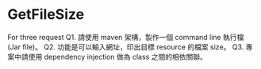 # GetFileSize

For three request
Q1. 請使用 maven 架構，製作一個 command line 執行檔 (Jar file)。
Q2. 功能是可以輸入網址，印出目標 resource 的檔案 size。
Q3. 專案中請使用 dependency injection 做為 class 之間的相依關聯。
